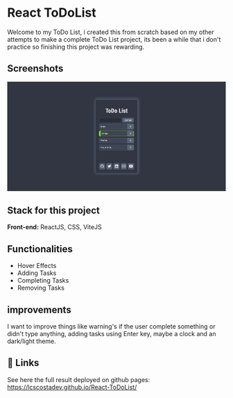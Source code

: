 # React ToDoList

Welcome to my ToDo List, i created this from scratch based on my other attempts to make a complete ToDo List project, its been a while that i don't practice so finishing this project was rewarding.

## Screenshots

![App Screenshot](https://raw.githubusercontent.com/lcscostadev/React-ToDoList/main/fullpage-todolist-screenshot.png)

## Stack for this project

**Front-end:** ReactJS, CSS, ViteJS

## Functionalities
- Hover Effects
- Adding Tasks
- Completing Tasks
- Removing Tasks

## improvements

I want to improve things like warning's if the user complete something or didn't type anything, adding tasks using Enter key, maybe a clock and an dark/light theme.

## 🔗 Links

See here the full result deployed on github pages:
https://lcscostadev.github.io/React-ToDoList/
